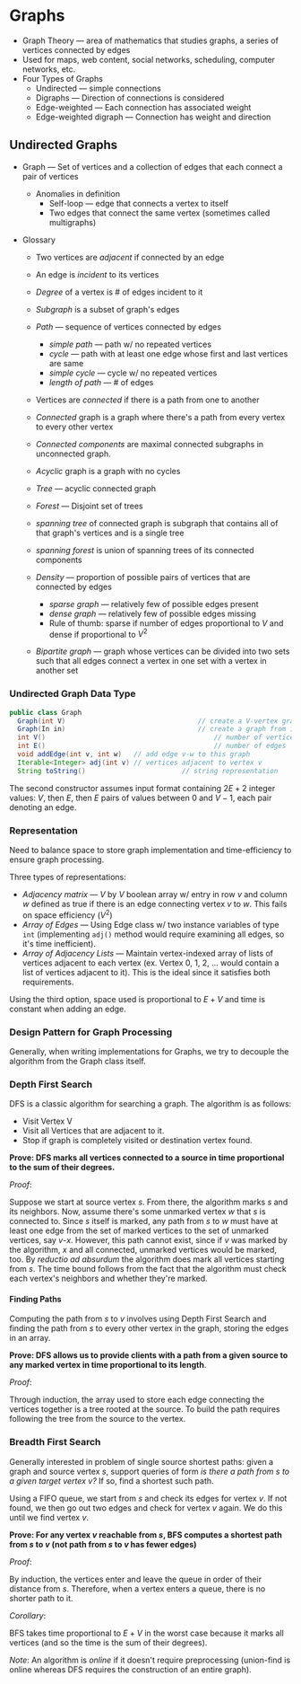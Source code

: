 # Graphs

* Graph Theory — area of mathematics that studies graphs, a series of vertices connected by edges
* Used for maps, web content, social networks, scheduling, computer networks, etc.
* Four Types of Graphs
  * Undirected — simple connections
  * Digraphs — Direction of connections is considered
  * Edge-weighted — Each connection has associated weight
  * Edge-weighted digraph — Connection has weight and direction

## Undirected Graphs

* Graph — Set of vertices and a collection of edges that each connect a pair of vertices

  * Anomalies in definition
    * Self-loop — edge that connects a vertex to itself
    * Two edges that connect the same vertex (sometimes called multigraphs)

* Glossary

  * Two vertices are *adjacent* if connected by an edge

  * An edge is *incident* to its vertices

  * *Degree* of a vertex is # of edges incident to it

  * *Subgraph* is a subset of graph's edges

  * *Path* — sequence of vertices connected by edges

    * *simple path* — path w/ no repeated vertices
    * *cycle* — path with at least one edge whose first and last vertices are same
    * *simple cycle* — cycle w/ no repeated vertices
    * *length of path* — # of edges

  * Vertices are *connected* if there is a path from one to another

  * *Connected* graph is a graph where there's a path from every vertex to every other vertex

  * *Connected components* are maximal connected subgraphs in unconnected graph.

  * *Acyclic* graph is a graph with no cycles

  * *Tree* — acyclic connected graph

  * *Forest* — Disjoint set of trees

  * *spanning tree* of connected graph is subgraph that contains all of that graph's vertices and is a single tree

  * *spanning forest* is union of spanning trees of its connected components

  * *Density* — proportion of possible pairs of vertices that are connected by edges

    * *sparse graph* — relatively few of possible edges present
    * *dense graph* — relatively few of possible edges missing
    * Rule of thumb: sparse if number of edges proportional to $V$ and dense if proportional to $V^2$

  * *Bipartite graph* — graph whose vertices can be divided into two sets such that all edges connect a vertex in one set with a vertex in another set

  
### Undirected Graph Data Type

  ```java
  public class Graph 
    Graph(int V)								 // create a V-vertex graph w/ no edges
    Graph(In in)								 // create a graph from input stream in
    int V()											 // number of vertices
    int E()											 // number of edges
    void addEdge(int v, int w)   // add edge v-w to this graph
    Iterable<Integer> adj(int v) // vertices adjacent to vertex v
    String toString()						 // string representation
  ```

  The second constructor assumes input format containing $2E + 2$ integer values: $V$, then $E$, then $E$ pairs of values between $0$ and $V-1$, each pair denoting an edge.

  ### Representation 

  Need to balance space to store graph implementation and time-efficiency to ensure graph processing.

  Three types of representations:

  * *Adjacency matrix* — $V$ by $V$ boolean array w/ entry in row $v$ and column $w$ defined as true if there is an edge connecting vertex $v$ to $w$. This fails on space efficiency ($V^2$)
  * *Array of Edges* — Using Edge class w/ two instance variables of type `int` (implementing `adj()` method would require examining all edges, so it's time inefficient).
  * *Array of Adjacency Lists* — Maintain vertex-indexed array of lists of vertices adjacent to each vertex (ex. Vertex 0, 1, 2, ... would contain a list of vertices adjacent to it). This is the ideal since it satisfies both requirements.

  Using the third option, space used is proportional to $E + V$ and time is constant when adding an edge. 

### Design Pattern for Graph Processing

Generally, when writing implementations for Graphs, we try to decouple the algorithm from the Graph class itself.

### Depth First Search

DFS is a classic algorithm for searching a graph. The algorithm is as follows:

* Visit Vertex V
* Visit all Vertices that are adjacent to it.
* Stop if graph is completely visited or destination vertex found.



**Prove: DFS marks all vertices connected to a source in time proportional to the sum of their degrees.**

*Proof*:

Suppose we start at source vertex $s$. From there, the algorithm marks $s$ and its neighbors. Now, assume there's some unmarked vertex $w$ that $s$ is connected to. Since $s$ itself is marked, any path from $s$ to $w$ must have at least one edge from the set of marked vertices to the set of unmarked vertices, say $v \text{-}x$. However, this path cannot exist, since if $v$ was marked by the algorithm, $x$ and all connected, unmarked vertices would be marked, too. By *reductio ad absurdum* the algorithm does mark all vertices starting from $s$. The time bound follows from the fact that the algorithm must check each vertex's neighbors and whether they're marked. 

#### Finding Paths

Computing the path from $s$ to $v$ involves using Depth First Search and finding the path from $s$ to every other vertex in the graph, storing the edges in an array.

**Prove: DFS allows us to provide clients with a path from a given source to any marked vertex in time proportional to its length**.

*Proof*:

Through induction, the array used to store each edge connecting the vertices together is a tree rooted at the source. To build the path requires following the tree from the source to the vertex.

### Breadth First Search

Generally interested in problem of single source shortest paths: given a graph and source vertex $s$, support queries of form *is there a path from $s$ to a given target vertex $v$?* If so, find a shortest such path.

Using a FIFO queue, we start from $s$ and check its edges for vertex $v$. If not found, we then go out two edges and check for vertex $v$ again. We do this until we find vertex $v$.

**Prove: For any vertex $v$ reachable from $s$, BFS computes a shortest path from $s$ to $v$ (not path from $s$ to $v$ has fewer edges)** 

*Proof*:

By induction, the vertices enter and leave the queue in order of their distance from $s$. Therefore, when a vertex enters a queue, there is no shorter path to it.

*Corollary*:

BFS takes time proportional to $E + V$ in the worst case because it marks all vertices (and so the time is the sum of their degrees). 

*Note*: An algorithm is *online* if it doesn't require preprocessing (union-find is online whereas DFS requires the construction of an entire graph).
